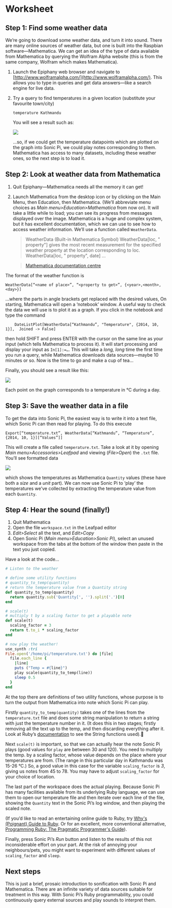 # Worksheet
## Step 1: Find some weather data

We’re going to download some weather data, and turn it into sound. There are many online sources of weather data, but one is built into the Raspbian software—Mathematica. We can get an idea of the type of data available from Mathematica by querying the Wolfram Alpha website (this is from the same company, Wolfram which makes Mathematica).

1. Launch the Epiphany web browser and navigate to [http://www.wolframalpha.com/](http://www.wolframalpha.com/). This allows you to type in queries and get data answers—like a search engine for live data. 
1. Try a query to find temperatures in a given location (substitute your favourite town/city)

    `temperature Kathmandu`
    
    You will see a result such as:
    
    ![](images/wolframalpha.png)

    …so, if we could get the temperature datapoints which are plotted on the graph into Sonic Pi, we could play notes corresponding to them. Mathematica has access to many datasets, including these weather ones, so the next step is to load it.
    
## Step 2: Look at weather data from Mathematica

1. Quit Epiphany—Mathematica needs all the memory it can get!
2. Launch Mathematica from the desktop icon or by clicking on the Main Menu, then Education, then Mathematica. (We’ll abbreviate menu choices as _Main menu>Education>Mathematica_ from now on). It will take a little while to load; you can see its progress from messages displayed over the image.
    Mathematica is a huge and complex system, but it has excellent documentation, which we can use to see how to access weather information. We’ll use a function called `WeatherData`.
    
    >WeatherData   (Built-in Mathematica Symbol)
WeatherData[loc, " property"] gives the most recent measurement for the specified weather property at the location corresponding to loc. WeatherData[loc, " property", date] ...

    >[Mathematica documentation centre](http://reference.wolfram.com/documentation-search.html?query=weatherdata)
    
The format of the weather function is

```
WeatherData[“<name of place>”, “<property to get>”, {<year>,<month>,<day>}]
```
 …where the parts in angle brackets get replaced with the desired values, 
 On starting, Mathematica will open a ‘notebook’ window. A useful way to check the data we will use is to plot it as a graph. If you click in the notebook and type the command
 
```
 	DateListPlot[WeatherData[“Kathmandu”, "Temperature", {2014, 10, 1}],  Joined -> False]
```
 	
then hold SHIFT and press ENTER with the cursor on the same line as your input (which tells Mathematica to process it). It will start processing and display your input as `In[1]:=…`. This will take a _long, long_ time the first time you run a query, while Mathematica downloads data sources—maybe 10 minutes or so. Now is the time to go and make a cup of tea…

Finally, you should see a result like this:

![](images/temp-graph.png)

Each point on the graph corresponds to a temperature in °C during a day. 

## Step 3: Save the weather data in a file

To get the data into Sonic Pi, the easiest way is to write it into a text file, which Sonic Pi can then read for playing. To do this execute

```
Export[“temperature.txt”, WeatherData[“Kathmandu”, “Temperature”, {2014, 10, 1}][“Values”]]
```

This will create a file called `temperature.txt`. Take a look at it by opening _Main menu>Accessories>Leafpad_ and viewing (_File>Open_) the `.txt` file. You’ll see formatted data

![](images/temperatures.png)

which shows the temperatures as Mathematica `Quantity` values (these have both a _size_ and a _unit_ part). We can now use Sonic Pi to ‘play’ the temperatures we’ve collected by extracting the temperature value from each `Quantity`.

## Step 4: Hear the sound (finally!)

1. Quit Mathematica
2. Open the file `workspace.txt` in the Leafpad editor
3. _Edit>Select_ all the text, and _Edit>Copy_
4. Open Sonic Pi (_Main menu>Education>Sonic Pi_), select an unused workspace from the tabs at the bottom of the window then paste in the text you just copied.

Have a look at the code…
    
```ruby
# Listen to the weather

# define some utility functions
# quantity_to_temp(quantity)
# return the temperature value from a Quantity string 
def quantity_to_temp(quantity)
  return quantity.sub('Quantity[', '').split('.')[0]
end

# scale(t)
# multiply t by a scaling factor to get a playable note
def scale(t)
  scaling_factor = 3
  return t.to_i * scaling_factor
end

# now play the weather!
use_synth :tri
File.open('/home/pi/temperature.txt') do |file|
  file.each_line {
    |line|
    puts ("Temp = #{line}")    
    play scale(quantity_to_temp(line))
    sleep 0.5
  }
end
```

At the top there are definitions of two utility functions, whose purpose is to turn the output from Mathematica into note which Sonic Pi can play. 

Firstly `quantity_to_temp(quantity)` takes one of the lines from the `temperature.txt` file and does some string manipulation to return a string with just the temperature number in it. (It does this in two stages; firstly removing all the text up to the temp, and then discarding everything after it. Look at Ruby’s [documentation](http://www.ruby-doc.org/core-2.1.3/String.html) to see the String functions used).

Next `scale(t)` is important, so that we can actually hear the note Sonic Pi plays (good values for `play` are between 30 and 120). You need to multiply the temp. by a scaling factor, whose value depends on the place where your temperatures are from. (The range in this particular day in Kathmandu was 15-26 °C.) So, a good value in this case for the variable `scaling_factor` is _3_, giving us notes from 45 to 78. You may have to adjust `scaling_factor` for your choice of location.

The last part of the workspace does the actual playing. Because Sonic Pi has many facilities available from its underlying Ruby language, we can use them to open our temperature file and then iterate over each line of the file, showing the `Quantity` text in the Sonic Pi’s log window, and then playing the scaled note.

(If you’d like to read an entertaining online guide to Ruby, try [Why's (Poignant) Guide to Ruby](http://mislav.uniqpath.com/poignant-guide/). Or for an excellent, more conventional alternative, [Programming Ruby: The Pragmatic Programmer's Guide](http://ruby-doc.com/docs/ProgrammingRuby/)).

Finally, press Sonic Pi’s _Run_ button and listen to the results of this not inconsiderable effort on your part. At the risk of annoying your neighbours/pets, you might want to experiment with different values of `scaling_factor` and `sleep`. 

## Next steps

This is just a brief, prosaic introduction to sonification with Sonic Pi and Mathematica. There are an infinite variety of data sources suitable for treatment in this way. With Sonic Pi’s Ruby programmability, you could continuously query external sources and play sounds to interpret them. 

